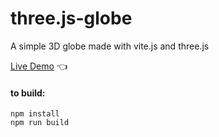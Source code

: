 # three.js-globe

A simple 3D globe made with vite.js and three.js

[Live Demo](https://chicco4.github.io/three.js-globe/) :point_left:

#### to build:

    npm install
    npm run build
